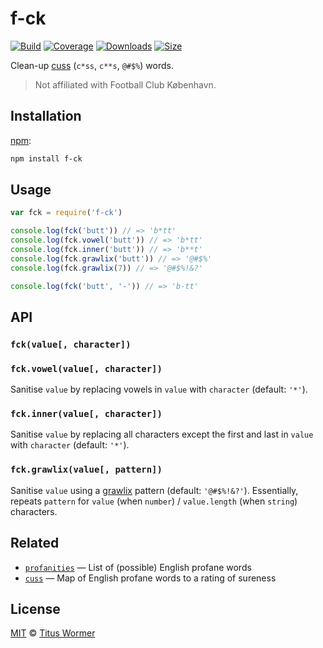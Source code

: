 # f-ck

[![Build][build-badge]][build]
[![Coverage][coverage-badge]][coverage]
[![Downloads][downloads-badge]][downloads]
[![Size][size-badge]][size]

Clean-up [cuss][] (`c*ss`, `c**s`, `@#$%`) words.

> Not affiliated with Football Club København.

## Installation

[npm][]:

```bash
npm install f-ck
```

## Usage

```js
var fck = require('f-ck')

console.log(fck('butt')) // => 'b*tt'
console.log(fck.vowel('butt')) // => 'b*tt'
console.log(fck.inner('butt')) // => 'b**t'
console.log(fck.grawlix('butt')) // => '@#$%'
console.log(fck.grawlix(7)) // => '@#$%!&?'

console.log(fck('butt', '-')) // => 'b-tt'
```

## API

### `fck(value[, character])`

### `fck.vowel(value[, character])`

Sanitise `value` by replacing vowels in `value` with `character`
(default: `'*'`).

### `fck.inner(value[, character])`

Sanitise `value` by replacing all characters except the first and last
in `value` with `character` (default: `'*'`).

### `fck.grawlix(value[, pattern])`

Sanitise `value` using a [grawlix][] pattern (default: `'@#$%!&?'`).
Essentially, repeats `pattern` for `value` (when `number`) /
`value.length` (when `string`) characters.

## Related

*   [`profanities`][profanities]
    — List of (possible) English profane words
*   [`cuss`][cuss]
    — Map of English profane words to a rating of sureness

## License

[MIT][license] © [Titus Wormer][author]

<!-- Definitions -->

[build-badge]: https://img.shields.io/travis/wooorm/f-ck.svg

[build]: https://travis-ci.org/wooorm/f-ck

[coverage-badge]: https://img.shields.io/codecov/c/github/wooorm/f-ck.svg

[coverage]: https://codecov.io/github/wooorm/f-ck

[downloads-badge]: https://img.shields.io/npm/dm/f-ck.svg

[downloads]: https://www.npmjs.com/package/f-ck

[size-badge]: https://img.shields.io/bundlephobia/minzip/f-ck.svg

[size]: https://bundlephobia.com/result?p=f-ck

[npm]: https://docs.npmjs.com/cli/install

[license]: license

[author]: https://wooorm.com

[grawlix]: https://en.wikipedia.org/wiki/The_Lexicon_of_Comicana

[cuss]: https://github.com/words/cuss

[profanities]: https://github.com/words/profanities
